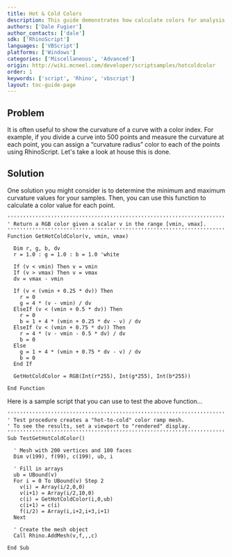 ```yaml
---
title: Hot & Cold Colors
description: This guide demonstrates how calculate colors for analysis using RhinoScript.
authors: ['Dale Fugier']
author_contacts: ['dale']
sdk: ['RhinoScript']
languages: ['VBScript']
platforms: ['Windows']
categories: ['Miscellaneous', 'Advanced']
origin: http://wiki.mcneel.com/developer/scriptsamples/hotcoldcolor
order: 1
keywords: ['script', 'Rhino', 'vbscript']
layout: toc-guide-page
---
```


 
## Problem

It is often useful to show the curvature of a curve with a color index. For example, if you divide a curve into 500 points and measure the curvature at each point, you can assign a “curvature radius” color to each of the points using RhinoScript.  Let's take a look at house this is done.

## Solution

One solution you might consider is to determine the minimum and maximum curvature values for your samples. Then, you can use this function to calculate a color value for each point.

```vbnet
'''''''''''''''''''''''''''''''''''''''''''''''''''''''''''''''''''''''''''''
' Return a RGB color given a scalar v in the range [vmin, vmax].
'''''''''''''''''''''''''''''''''''''''''''''''''''''''''''''''''''''''''''''
Function GetHotColdColor(v, vmin, vmax)

  Dim r, g, b, dv
  r = 1.0 : g = 1.0 : b = 1.0 'white

  If (v < vmin) Then v = vmin
  If (v > vmax) Then v = vmax
  dv = vmax - vmin

  If (v < (vmin + 0.25 * dv)) Then
    r = 0
    g = 4 * (v - vmin) / dv
  ElseIf (v < (vmin + 0.5 * dv)) Then
    r = 0
    b = 1 + 4 * (vmin + 0.25 * dv - v) / dv
  ElseIf (v < (vmin + 0.75 * dv)) Then
    r = 4 * (v - vmin - 0.5 * dv) / dv
    b = 0
  Else
    g = 1 + 4 * (vmin + 0.75 * dv - v) / dv
    b = 0
  End If

  GetHotColdColor = RGB(Int(r*255), Int(g*255), Int(b*255))

End Function
```

Here is a sample script that you can use to test the above function...

```vbnet
'''''''''''''''''''''''''''''''''''''''''''''''''''''''''''''''''''''''''''''
' Test procedure creates a "hot-to-cold" color ramp mesh.
' To see the results, set a viewport to "rendered" display.
'''''''''''''''''''''''''''''''''''''''''''''''''''''''''''''''''''''''''''''
Sub TestGetHotColdColor()

  ' Mesh with 200 vertices and 100 faces
  Dim v(199), f(99), c(199), ub, i

  ' Fill in arrays
  ub = UBound(v)
  For i = 0 To UBound(v) Step 2
    v(i) = Array(i/2,0,0)
    v(i+1) = Array(i/2,10,0)
    c(i) = GetHotColdColor(i,0,ub)
    c(i+1) = c(i)
    f(i/2) = Array(i,i+2,i+3,i+1)
  Next

  ' Create the mesh object
  Call Rhino.AddMesh(v,f,,,c)

End Sub
```
